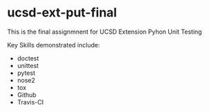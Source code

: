 # ucsd-ext-put-final

This is the final assignmnent for UCSD Extension Pyhon Unit Testing

Key Skills demonstrated include:

* doctest
* unittest
* pytest
* nose2
* tox
* Github
* Travis-CI
